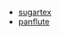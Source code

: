 * [sugartex](https://github.com/conda-forge/sugartex-feedstock)
* [panflute](https://github.com/conda-forge/panflute-feedstock)
